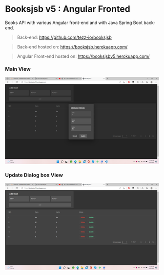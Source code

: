 # Booksjsb v5 : Angular Fronted

Books API with various Angular front-end and with Java Spring Boot back-end.

> Back-end: https://github.com/tezz-io/booksjsb

> Back-end hosted on: https://booksjsb.herokuapp.com/

> Angular Front-end hosted on: https://booksjsbv5.herokuapp.com/

### Main View

![mainView](images/sc01.png)

### Update Dialog box View

![update](images/sc02.png)
